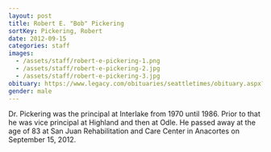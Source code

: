 ```yaml
---
layout: post
title: Robert E. "Bob" Pickering
sortKey: Pickering, Robert
date: 2012-09-15
categories: staff
images:
  - /assets/staff/robert-e-pickering-1.png
  - /assets/staff/robert-e-pickering-2.jpg
  - /assets/staff/robert-e-pickering-3.jpg
obituary: https://www.legacy.com/obituaries/seattletimes/obituary.aspx?n=robert-pickering-bob&pid=160016407
gender: male
---
```

Dr. Pickering was the principal at Interlake from 1970 until 1986. Prior to that he was vice principal at Highland and then at Odle. He passed away at the age of 83 at San Juan Rehabilitation and Care Center in Anacortes on September 15, 2012.
